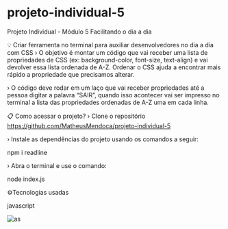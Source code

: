 # projeto-individual-5


Projeto Individual - Módulo 5
Facilitando o dia a dia

💡 Criar ferramenta no terminal para auxiliar desenvolvedores no dia a dia com CSS
› O objetivo é montar um código que vai receber uma lista de propriedades de CSS (ex: background-color, font-size, text-align) e vai devolver essa lista ordenada de A-Z. Ordenar o CSS ajuda a encontrar mais rápido a propriedade que precisamos alterar.

› O código deve rodar em um laço que vai receber propriedades até a pessoa digitar a palavra “SAIR”, quando isso acontecer vai ser impresso no terminal a lista das propriedades ordenadas de A-Z uma em cada linha.

📋 Como acessar o projeto?
› Clone o repositório https://github.com/MatheusMendoca/projeto-individual-5

› Instale as dependências do projeto usando os comandos a seguir:

npm i readline

› Abra o terminal e use o comando:

node index.js

⚙Tecnologias usadas

javascript





![as](https://user-images.githubusercontent.com/116989625/230494684-458399ed-9e4e-43d9-ac28-1a43dde6db89.png)
